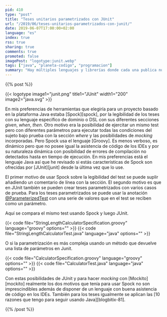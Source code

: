 ```yaml
---
pid: 410
type: "post"
title: "Teses unitarios parametrizados con JUnit"
url: "/2019/06/teses-unitarios-parametrizados-con-junit/"
date: 2019-06-07T17:00:00+02:00
language: "es"
index: true
rss: true
sharing: true
comments: true
promoted: false
imagePost: "logotype:junit.webp"
tags: ["java", "planeta-codigo", "programacion"]
summary: "Hay múltiples lenguajes y librerías donde cada una publica nuevas versiones. Una vez elegida una esa decisión no tiene que ser para siempre si las circunstancias de un proyecto cambian o una nueva versión incorpora las funcionalidades por las que se eligió otra. Si se reconsideran de nuevo el conjunto de todos los parámetros la decisión puede ser distinta. Esto me ha ocurrido al evaluar de nuevo JUnit comparándolo con Spock, teniendo en cuenta que en JUnit 5 han incorporado los teses parametrizados y el lenguaje que utiliza cada una de ellas."
---
```


{{% post %}}

{{< logotype image1="junit.png" title1="JUnit" width1="200" image2="java.svg" >}}

En mis preferencias de herramientas que elegiría para un proyecto basado en la plataforma Java estaba [Spock][spock], por la legibilidad de los teses con su lenguaje específico de dominio  o DSL con sus diferentes secciones _given_, _when_, _then_. Otro motivo era la posibilidad de ejercitar un mismo test pero con diferentes parámetros para ejecutar todas las condiciones del sujeto bajo prueba con la sección _where_ y las posibilidades de _mocking_ incorporadas. Pero Spock usa el lenguaje [Groovy]. Es menos verboso, es dinámico pero que no posee igual la asistencia de código de los IDEs y por su naturaleza dinámica con posibilidad de errores de compilación no detectados hasta en tiempo de ejecución. En mis preferencias está el lenguaje Java así que he revisado si estás características de Spock son ofrecidas por [JUnit][junit] desde la última vez que lo use.

El primer motivo de usar Spock sobre la legibilidad del test se puede suplir añadiendo un comentario de línea con la sección. El segundo motivo es que en JUnit también se pueden crear teses parametrizados con varios casos de prueba. Para los teses parametrizados se puede usar la anotación [@ParameterizedTest](https://junit.org/junit5/docs/current/api/org/junit/jupiter/params/ParameterizedTest.html) con una serie de valores que en el test se reciben como un parámetro. 

Aquí se compara el mismo test usando Spock y luego JUnit.

{{< code file="StringLengthCalculatorSpecification.groovy" language="groovy" options="" >}}
{{< code file="StringLengthCalculatorTest.java" language="java" options="" >}}

O si la parametrización es más compleja usando un método que devuelve una lista de parámetros en Junit.

{{< code file="CalculatorSpecification.groovy" language="groovy" options="" >}}
{{< code file="CalculatorTest.java" language="java" options="" >}}

Con estas posibilidades de JUnit y para hacer _mocking_ con [Mockito][mockito] realmente los dos motivos que tenía para usar Spock no son imprescindibles además de disponer de un lenguaje con buena asistencia de código en los IDEs. También para los teses igualmente se aplican las [10 razones que tengo para seguir usando Java][blogbitix-81].

{{% /post %}}
